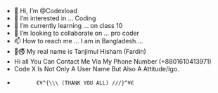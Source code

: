 - 👋 Hi, I’m @Codexload
- 👀 I’m interested in ... Coding
- 🌱 I’m currently learning ... on class 10
- 💞️ I’m looking to collaborate on ... pro coder
- 📫 How to reach me ... I am in Bangladesh....
- 🔽🚭 My real name is Tanjimul Hisham (Fardin)
- Hi all You Can Contact Me Via My Phone Number (+8801610413971)
- Code X Is Not Only A User Name But Also A Attitude/Igo.
-            €¥^{\\\ (THANK YOU ALL) ///}^¥€

<!---
Codexload/Codexload is a ✨ special ✨ repository because its `README.md` (this file) appears on your GitHub profile.
You can click the Preview link to take a look at your changes.
--->
